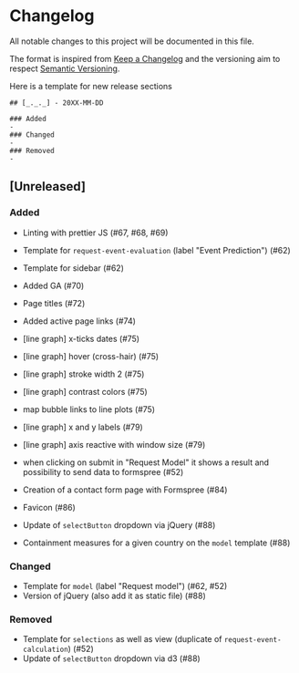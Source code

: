 # Changelog
All notable changes to this project will be documented in this file.

The format is inspired from [Keep a Changelog](http://keepachangelog.com/en/1.0.0/)
and the versioning aim to respect [Semantic Versioning](http://semver.org/spec/v2.0.0.html).

Here is a template for new release sections

```
## [_._._] - 20XX-MM-DD

### Added
-
### Changed
-
### Removed
-
```

## [Unreleased]

### Added
- Linting with prettier JS (#67, #68, #69)
- Template for `request-event-evaluation` (label "Event Prediction") (#62)
- Template for sidebar (#62)
- Added GA (#70)
- Page titles (#72)
- Added active page links (#74)
- [line graph] x-ticks dates (#75)
- [line graph] hover (cross-hair) (#75)
- [line graph] stroke width 2 (#75)
- [line graph] contrast colors (#75)
- map bubble links to line plots (#75)
- [line graph] x and y labels (#79)
- [line graph] axis reactive with window size (#79)

- when clicking on submit in "Request Model" it shows a result and possibility to send data to formspree (#52)
- Creation of a contact form page with Formspree (#84)
- Favicon (#86)
- Update of `selectButton` dropdown via jQuery (#88)
- Containment measures for a given country on the `model` template (#88)

### Changed
- Template for `model` (label "Request model") (#62, #52)
- Version of jQuery (also add it as static file) (#88)

### Removed
- Template for `selections` as well as view (duplicate of `request-event-calculation`) (#52)
- Update of `selectButton` dropdown via d3 (#88)